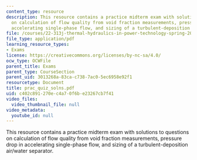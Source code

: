 ```yaml
---
content_type: resource
description: This resource contains a practice midterm exam with solutions to questions
  on calculation of flow quality from void fraction measurements, pressure drop in
  accelerating single-phase flow, and sizing of a turbulent-deposition air/water separator.
file: /courses/22-313j-thermal-hydraulics-in-power-technology-spring-2007/c402c891270ec4a70f6be23267cb7f41_prac_quiz_solns.pdf
file_type: application/pdf
learning_resource_types:
- Exams
license: https://creativecommons.org/licenses/by-nc-sa/4.0/
ocw_type: OCWFile
parent_title: Exams
parent_type: CourseSection
parent_uid: 3013268a-83ca-c738-7ac0-5ec6958e92f1
resourcetype: Document
title: prac_quiz_solns.pdf
uid: c402c891-270e-c4a7-0f6b-e23267cb7f41
video_files:
  video_thumbnail_file: null
video_metadata:
  youtube_id: null
---
```

This resource contains a practice midterm exam with solutions to questions on calculation of flow quality from void fraction measurements, pressure drop in accelerating single-phase flow, and sizing of a turbulent-deposition air/water separator.